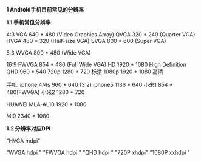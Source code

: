 **1 Android手机目前常见的分辨率**

**1.1 手机常见分辨率:**

4:3
VGA     640 * 480 (Video Graphics Array)
QVGA  320 * 240 (Quarter VGA)
HVGA  480 * 320 (Half-size VGA)
SVGA  800 * 600 (Super VGA)

5:3
WVGA  800 * 480 (Wide VGA)

16:9
FWVGA 854 * 480 (Full Wide VGA)
HD        1920 * 1080 High Definition
QHD     960 * 540
720p    1280 * 720  标清
1080p  1920 * 1080 高清

手机:
iphone 4/4s    960 * 640 (3:2)
iphone5         1136 * 640
小米1             854 * 480(FWVGA)
小米2             1280 * 720

HUAWEI MLA-AL10    1920 * 1080

MI9          2340 * 1080

 

**1.2 分辨率对应DPI**

"HVGA    mdpi"

"WVGA   hdpi "
"FWVGA hdpi "
"QHD      hdpi "
"720P     xhdpi"
"1080P   xxhdpi "